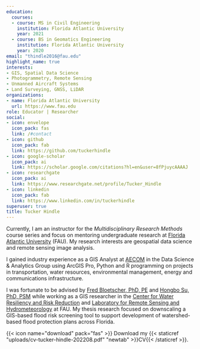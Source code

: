 ```yaml
---
education:
  courses:
  - course: MS in Civil Engineering
    institution: Florida Atlantic University
    year: 2021
  - course: BS in Geomatics Engineering
    institution: Florida Atlantic University
    year: 2020
email: "thindle2016@fau.edu"
highlight_name: true
interests:
- GIS, Spatial Data Science
- Photogrammetry, Remote Sensing
- Unmanned Aircraft Systems
- Land Surveying, GNSS, LiDAR
organizations:
- name: Florida Atlantic University
  url: https://www.fau.edu
role: Educator | Researcher
social:
- icon: envelope
  icon_pack: fas
  link: /#contact
- icon: github
  icon_pack: fab
  link: https://github.com/tuckerhindle
- icon: google-scholar
  icon_pack: ai
  link: https://scholar.google.com/citations?hl=en&user=8fPjuycAAAAJ
- icon: researchgate
  icon_pack: ai
  link: https://www.researchgate.net/profile/Tucker_Hindle
- icon: linkedin
  icon_pack: fab
  link: https://www.linkedin.com/in/tuckerhindle
superuser: true
title: Tucker Hindle
---
```


Currently, I am an instructor for the _Multidisciplinary Research Methods_ course series and focus on mentoring undergraduate research at [Florida Atlantic University](https://www.fau.edu) (FAU). My research interests are geospatial data science and remote sensing image analysis.

I gained industry experience as a GIS Analyst at [AECOM](https://aecom.com) in the Data Science & Analytics Group using ArcGIS Pro, Python and R programming on projects in transportation, water resources, environmental management, energy and communications infrastructure.

I was fortunate to be advised by [Fred Bloetscher, PhD, PE](https://www.researchgate.net/profile/Frederick-Bloetscher) and [Hongbo Su, PhD, PSM](https://www.fau.edu/engineering/directory/faculty/su-h) while working as a GIS researcher in the [Center for Water Resiliency and Risk Reduction](https://www.fau.edu/engineering/research/cwr3/about) and [Laboratory for Remote Sensing and Hydrometeorology](http://faculty.eng.fau.edu/suh) at FAU. My thesis research focused on downscaling a GIS-based flood risk screening tool to support development of watershed-based flood protection plans across Florida.

{{< icon name="download" pack="fas" >}} Download my {{< staticref "uploads/cv-tucker-hindle-202208.pdf" "newtab" >}}CV{{< /staticref >}}.
